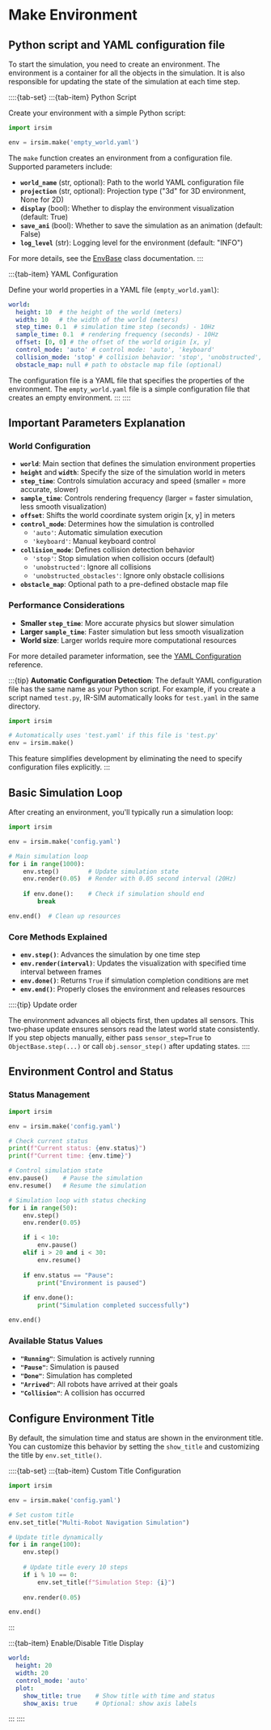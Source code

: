 Make Environment
==================

## Python script and YAML configuration file

To start the simulation, you need to create an environment. The environment is a container for all the objects in the simulation. It is also responsible for updating the state of the simulation at each time step.

::::{tab-set}
:::{tab-item} Python Script

Create your environment with a simple Python script:

```python
import irsim

env = irsim.make('empty_world.yaml')
```
The `make` function creates an environment from a configuration file. Supported parameters include:

- **`world_name`** (str, optional): Path to the world YAML configuration file
- **`projection`** (str, optional): Projection type ("3d" for 3D environment, None for 2D)
- **`display`** (bool): Whether to display the environment visualization (default: True)
- **`save_ani`** (bool): Whether to save the simulation as an animation (default: False)
- **`log_level`** (str): Logging level for the environment (default: "INFO")

For more details, see the [EnvBase](#irsim.env.env_base.EnvBase) class documentation.
:::

:::{tab-item} YAML Configuration

Define your world properties in a YAML file (`empty_world.yaml`):

```yaml
world:
  height: 10  # the height of the world (meters)
  width: 10   # the width of the world (meters)
  step_time: 0.1  # simulation time step (seconds) - 10Hz
  sample_time: 0.1  # rendering frequency (seconds) - 10Hz
  offset: [0, 0] # the offset of the world origin [x, y]
  control_mode: 'auto' # control mode: 'auto', 'keyboard'
  collision_mode: 'stop' # collision behavior: 'stop', 'unobstructed', 'unobstructed_obstacles'
  obstacle_map: null # path to obstacle map file (optional)
```

The configuration file is a YAML file that specifies the properties of the environment. The `empty_world.yaml` file is a simple configuration file that creates an empty environment.
:::
::::

## Important Parameters Explanation 

### World Configuration

- **`world`**: Main section that defines the simulation environment properties
- **`height`** and **`width`**: Specify the size of the simulation world in meters
- **`step_time`**: Controls simulation accuracy and speed (smaller = more accurate, slower)
- **`sample_time`**: Controls rendering frequency (larger = faster simulation, less smooth visualization)
- **`offset`**: Shifts the world coordinate system origin [x, y] in meters
- **`control_mode`**: Determines how the simulation is controlled
  - `'auto'`: Automatic simulation execution
  - `'keyboard'`: Manual keyboard control
- **`collision_mode`**: Defines collision detection behavior
  - `'stop'`: Stop simulation when collision occurs (default)
  - `'unobstructed'`: Ignore all collisions
  - `'unobstructed_obstacles'`: Ignore only obstacle collisions
- **`obstacle_map`**: Optional path to a pre-defined obstacle map file

### Performance Considerations

- **Smaller `step_time`**: More accurate physics but slower simulation
- **Larger `sample_time`**: Faster simulation but less smooth visualization
- **World size**: Larger worlds require more computational resources

For more detailed parameter information, see the [YAML Configuration](../yaml_config/index.rst) reference.

:::{tip}
**Automatic Configuration Detection**: The default YAML configuration file has the same name as your Python script. For example, if you create a script named `test.py`, IR-SIM automatically looks for `test.yaml` in the same directory.

```python
import irsim

# Automatically uses 'test.yaml' if this file is 'test.py'
env = irsim.make()
```

This feature simplifies development by eliminating the need to specify configuration files explicitly.
:::

## Basic Simulation Loop

After creating an environment, you'll typically run a simulation loop:

```python
import irsim

env = irsim.make('config.yaml')

# Main simulation loop
for i in range(1000):
    env.step()        # Update simulation state
    env.render(0.05)  # Render with 0.05 second interval (20Hz)
    
    if env.done():    # Check if simulation should end
        break

env.end()  # Clean up resources
```

### Core Methods Explained

- **`env.step()`**: Advances the simulation by one time step
- **`env.render(interval)`**: Updates the visualization with specified time interval between frames
- **`env.done()`**: Returns `True` if simulation completion conditions are met
- **`env.end()`**: Properly closes the environment and releases resources

::::{tip}
Update order

The environment advances all objects first, then updates all sensors. This two-phase update ensures sensors read the latest world state consistently. If you step objects manually, either pass `sensor_step=True` to `ObjectBase.step(...)` or call `obj.sensor_step()` after updating states.
::::

## Environment Control and Status

### Status Management

```python
import irsim

env = irsim.make('config.yaml')

# Check current status
print(f"Current status: {env.status}")
print(f"Current time: {env.time}")

# Control simulation state
env.pause()    # Pause the simulation
env.resume()   # Resume the simulation

# Simulation loop with status checking
for i in range(50):
    env.step()
    env.render(0.05)

    if i < 10:
        env.pause()
    elif i > 20 and i < 30:
        env.resume()
    
    if env.status == "Pause":
        print("Environment is paused")
    
    if env.done():
        print("Simulation completed successfully")

env.end()
```

### Available Status Values

- **`"Running"`**: Simulation is actively running
- **`"Pause"`**: Simulation is paused
- **`"Done"`**: Simulation has completed
- **`"Arrived"`**: All robots have arrived at their goals
- **`"Collision"`**: A collision has occurred

## Configure Environment Title

By default, the simulation time and status are shown in the environment title. You can customize this behavior by setting the `show_title` and customizing the title by `env.set_title()`.

::::{tab-set}
:::{tab-item} Custom Title Configuration

```python
import irsim

env = irsim.make('config.yaml')

# Set custom title
env.set_title("Multi-Robot Navigation Simulation")

# Update title dynamically
for i in range(100):
    env.step()
    
    # Update title every 10 steps
    if i % 10 == 0:
        env.set_title(f"Simulation Step: {i}")
    
    env.render(0.05)

env.end()
```
:::

:::{tab-item} Enable/Disable Title Display

```yaml
world:
  height: 20
  width: 20
  control_mode: 'auto'
  plot:
    show_title: true    # Show title with time and status
    show_axis: true     # Optional: show axis labels
```
:::
::::

